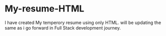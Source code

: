 # My-resume-HTML
I have created My temperory resume using only HTML. will be updating the same as i go forward in Full Stack development journey.

